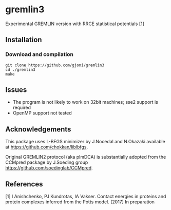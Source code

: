 # gremlin3
Experimental GREMLIN version with RRCE statistical potentials [1]

## Installation

### Download and compilation
    git clone https://github.com/gjoni/gremlin3
    cd ./gremlin3
    make

## Issues

* The program is not likely to work on 32bit machines; sse2 support is required
* OpenMP support not tested

## Acknowledgements

This package uses L-BFGS minimizer by J.Nocedal and N.Okazaki available at https://github.com/chokkan/liblbfgs.

Original GREMLIN2 protocol (aka plmDCA) is substantially adopted from the CCMpred package by J.Soeding group https://github.com/soedinglab/CCMpred.

## References
[1] I Anishchenko, PJ Kundrotas, IA Vakser. Contact energies in proteins and protein complexes inferred from the Potts model. (2017) In preparation

